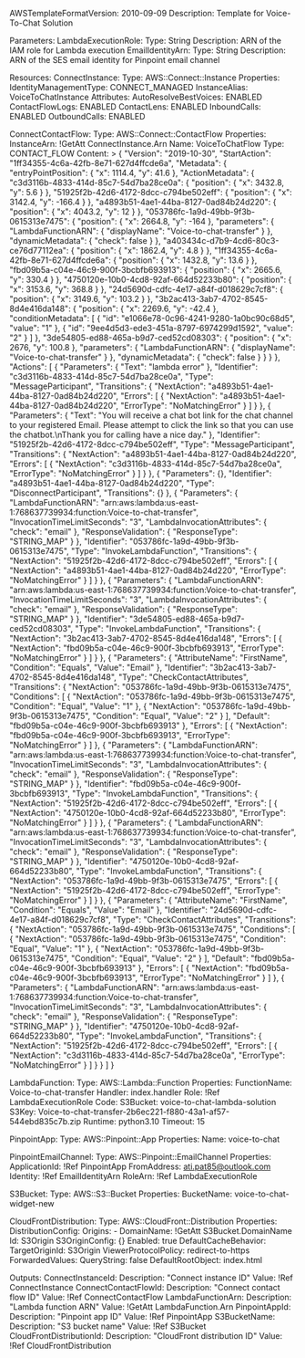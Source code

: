 AWSTemplateFormatVersion: 2010-09-09
Description: Template for Voice-To-Chat Solution

Parameters:
  LambdaExecutionRole:
    Type: String
    Description: ARN of the IAM role for Lambda execution
  EmailIdentityArn:
    Type: String
    Description: ARN of the SES email identity for Pinpoint email channel

Resources:
   ConnectInstance:
    Type: AWS::Connect::Instance
    Properties:
      IdentityManagementType: CONNECT_MANAGED
      InstanceAlias: VoiceToChatInstance
      Attributes:
        AutoResolveBestVoices: ENABLED
        ContactFlowLogs: ENABLED
        ContactLens: ENABLED
        InboundCalls: ENABLED
        OutboundCalls: ENABLED

  ConnectContactFlow:
    Type: AWS::Connect::ContactFlow
    Properties:
      InstanceArn: !GetAtt ConnectInstance.Arn
      Name: VoiceToChatFlow
      Type: CONTACT_FLOW
      Content: >
        {
          "Version": "2019-10-30",
          "StartAction": "1ff34355-4c6a-42fb-8e71-627d4ffcde6a",
          "Metadata": {
            "entryPointPosition": {
              "x": 1114.4,
              "y": 41.6
            },
            "ActionMetadata": {
              "c3d3116b-4833-414d-85c7-54d7ba28ce0a": {
                "position": {
                  "x": 3432.8,
                  "y": 5.6
                }
              },
              "51925f2b-42d6-4172-8dcc-c794be502eff": {
                "position": {
                  "x": 3142.4,
                  "y": -166.4
                }
              },
              "a4893b51-4ae1-44ba-8127-0ad84b24d220": {
                "position": {
                  "x": 4043.2,
                  "y": 12
                }
              },
              "053786fc-1a9d-49bb-9f3b-0615313e7475": {
                "position": {
                  "x": 2664.8,
                  "y": -164
                },
                "parameters": {
                  "LambdaFunctionARN": {
                    "displayName": "Voice-to-chat-transfer"
                  }
                },
                "dynamicMetadata": {
                  "check": false
                }
              },
              "a403434c-d7b9-4cd6-80c3-ce76d77112ea": {
                "position": {
                  "x": 1862.4,
                  "y": 4.8
                }
              },
              "1ff34355-4c6a-42fb-8e71-627d4ffcde6a": {
                "position": {
                  "x": 1432.8,
                  "y": 13.6
                }
              },
              "fbd09b5a-c04e-46c9-900f-3bcbfb693913": {
                "position": {
                  "x": 2665.6,
                  "y": 330.4
                }
              },
              "4750120e-10b0-4cd8-92af-664d52233b80": {
                "position": {
                  "x": 3153.6,
                  "y": 368.8
                }
              },
              "24d5690d-cdfc-4e17-a84f-d018629c7cf8": {
                "position": {
                  "x": 3149.6,
                  "y": 103.2
                }
              },
              "3b2ac413-3ab7-4702-8545-8d4e416da148": {
                "position": {
                  "x": 2269.6,
                  "y": -42.4
                },
                "conditionMetadata": [
                  {
                    "id": "e1066e78-0c96-4241-9280-1a0bc90c68d5",
                    "value": "1"
                  },
                  {
                    "id": "9ee4d5d3-ede3-451a-8797-6974299d1592",
                    "value": "2"
                  }
                ]
              },
              "3de54805-ed88-465a-b9d7-ced52cd08303": {
                "position": {
                  "x": 2676,
                  "y": 100.8
                },
                "parameters": {
                  "LambdaFunctionARN": {
                    "displayName": "Voice-to-chat-transfer"
                  }
                },
                "dynamicMetadata": {
                  "check": false
                }
              }
            }
          },
          "Actions": [
            {
              "Parameters": {
                "Text": "lambda error"
              },
              "Identifier": "c3d3116b-4833-414d-85c7-54d7ba28ce0a",
              "Type": "MessageParticipant",
              "Transitions": {
                "NextAction": "a4893b51-4ae1-44ba-8127-0ad84b24d220",
                "Errors": [
                  {
                    "NextAction": "a4893b51-4ae1-44ba-8127-0ad84b24d220",
                    "ErrorType": "NoMatchingError"
                  }
                ]
              }
            },
            {
              "Parameters": {
                "Text": "You will receive a chat bot link for the chat channel to your registered Email. Please attempt to click the link so that you can use the chatbot.\nThank you for calling have a nice day."
              },
              "Identifier": "51925f2b-42d6-4172-8dcc-c794be502eff",
              "Type": "MessageParticipant",
              "Transitions": {
                "NextAction": "a4893b51-4ae1-44ba-8127-0ad84b24d220",
                "Errors": [
                  {
                    "NextAction": "c3d3116b-4833-414d-85c7-54d7ba28ce0a",
                    "ErrorType": "NoMatchingError"
                  }
                ]
              }
            },
            {
              "Parameters": {},
              "Identifier": "a4893b51-4ae1-44ba-8127-0ad84b24d220",
              "Type": "DisconnectParticipant",
              "Transitions": {}
            },
            {
              "Parameters": {
                "LambdaFunctionARN": "arn:aws:lambda:us-east-1:768637739934:function:Voice-to-chat-transfer",
                "InvocationTimeLimitSeconds": "3",
                "LambdaInvocationAttributes": {
                  "check": "email"
                },
                "ResponseValidation": {
                  "ResponseType": "STRING_MAP"
                }
              },
              "Identifier": "053786fc-1a9d-49bb-9f3b-0615313e7475",
              "Type": "InvokeLambdaFunction",
              "Transitions": {
                "NextAction": "51925f2b-42d6-4172-8dcc-c794be502eff",
                "Errors": [
                  {
                    "NextAction": "a4893b51-4ae1-44ba-8127-0ad84b24d220",
                    "ErrorType": "NoMatchingError"
                  }
                ]
              }
            },
            {
              "Parameters": {
                "LambdaFunctionARN": "arn:aws:lambda:us-east-1:768637739934:function:Voice-to-chat-transfer",
                "InvocationTimeLimitSeconds": "3",
                "LambdaInvocationAttributes": {
                  "check": "email"
                },
                "ResponseValidation": {
                  "ResponseType": "STRING_MAP"
                }
              },
              "Identifier": "3de54805-ed88-465a-b9d7-ced52cd08303",
              "Type": "InvokeLambdaFunction",
              "Transitions": {
                "NextAction": "3b2ac413-3ab7-4702-8545-8d4e416da148",
                "Errors": [
                  {
                    "NextAction": "fbd09b5a-c04e-46c9-900f-3bcbfb693913",
                    "ErrorType": "NoMatchingError"
                  }
                ]
              }
            },
            {
              "Parameters": {
                "AttributeName": "FirstName",
                "Condition": "Equals",
                "Value": "Email"
              },
              "Identifier": "3b2ac413-3ab7-4702-8545-8d4e416da148",
              "Type": "CheckContactAttributes",
              "Transitions": {
                "NextAction": "053786fc-1a9d-49bb-9f3b-0615313e7475",
                "Conditions": [
                  {
                    "NextAction": "053786fc-1a9d-49bb-9f3b-0615313e7475",
                    "Condition": "Equal",
                    "Value": "1"
                  },
                  {
                    "NextAction": "053786fc-1a9d-49bb-9f3b-0615313e7475",
                    "Condition": "Equal",
                    "Value": "2"
                  }
                ],
                "Default": "fbd09b5a-c04e-46c9-900f-3bcbfb693913"
              },
              "Errors": [
                {
                  "NextAction": "fbd09b5a-c04e-46c9-900f-3bcbfb693913",
                  "ErrorType": "NoMatchingError"
                }
              ]
            },
            {
              "Parameters": {
                "LambdaFunctionARN": "arn:aws:lambda:us-east-1:768637739934:function:Voice-to-chat-transfer",
                "InvocationTimeLimitSeconds": "3",
                "LambdaInvocationAttributes": {
                  "check": "email"
                },
                "ResponseValidation": {
                  "ResponseType": "STRING_MAP"
                }
              },
              "Identifier": "fbd09b5a-c04e-46c9-900f-3bcbfb693913",
              "Type": "InvokeLambdaFunction",
              "Transitions": {
                "NextAction": "51925f2b-42d6-4172-8dcc-c794be502eff",
                "Errors": [
                  {
                    "NextAction": "4750120e-10b0-4cd8-92af-664d52233b80",
                    "ErrorType": "NoMatchingError"
                  }
                ]
              }
            },
            {
              "Parameters": {
                "LambdaFunctionARN": "arn:aws:lambda:us-east-1:768637739934:function:Voice-to-chat-transfer",
                "InvocationTimeLimitSeconds": "3",
                "LambdaInvocationAttributes": {
                  "check": "email"
                },
                "ResponseValidation": {
                  "ResponseType": "STRING_MAP"
                }
              },
              "Identifier": "4750120e-10b0-4cd8-92af-664d52233b80",
              "Type": "InvokeLambdaFunction",
              "Transitions": {
                "NextAction": "053786fc-1a9d-49bb-9f3b-0615313e7475",
                "Errors": [
                  {
                    "NextAction": "51925f2b-42d6-4172-8dcc-c794be502eff",
                    "ErrorType": "NoMatchingError"
                  }
                ]
              }
            },
            {
              "Parameters": {
                "AttributeName": "FirstName",
                "Condition": "Equals",
                "Value": "Email"
              },
              "Identifier": "24d5690d-cdfc-4e17-a84f-d018629c7cf8",
              "Type": "CheckContactAttributes",
              "Transitions": {
                "NextAction": "053786fc-1a9d-49bb-9f3b-0615313e7475",
                "Conditions": [
                  {
                    "NextAction": "053786fc-1a9d-49bb-9f3b-0615313e7475",
                    "Condition": "Equal",
                    "Value": "1"
                  },
                  {
                    "NextAction": "053786fc-1a9d-49bb-9f3b-0615313e7475",
                    "Condition": "Equal",
                    "Value": "2"
                  }
                ],
                "Default": "fbd09b5a-c04e-46c9-900f-3bcbfb693913"
              },
              "Errors": [
                {
                  "NextAction": "fbd09b5a-c04e-46c9-900f-3bcbfb693913",
                  "ErrorType": "NoMatchingError"
                }
              ]
            },
            {
              "Parameters": {
                "LambdaFunctionARN": "arn:aws:lambda:us-east-1:768637739934:function:Voice-to-chat-transfer",
                "InvocationTimeLimitSeconds": "3",
                "LambdaInvocationAttributes": {
                  "check": "email"
                },
                "ResponseValidation": {
                  "ResponseType": "STRING_MAP"
                }
              },
              "Identifier": "4750120e-10b0-4cd8-92af-664d52233b80",
              "Type": "InvokeLambdaFunction",
              "Transitions": {
                "NextAction": "51925f2b-42d6-4172-8dcc-c794be502eff",
                "Errors": [
                  {
                    "NextAction": "c3d3116b-4833-414d-85c7-54d7ba28ce0a",
                    "ErrorType": "NoMatchingError"
                  }
                ]
              }
            }
          ]
        }

  LambdaFunction:
    Type: AWS::Lambda::Function
    Properties:
      FunctionName: Voice-to-chat-transfer
      Handler: index.handler
      Role: !Ref LambdaExecutionRole
      Code:
        S3Bucket: voice-to-chat-lambda-solution
        S3Key: Voice-to-chat-transfer-2b6ec221-f880-43a1-af57-544ebd835c7b.zip
      Runtime: python3.10
      Timeout: 15

  PinpointApp:
    Type: AWS::Pinpoint::App
    Properties:
      Name: voice-to-chat

  PinpointEmailChannel:
    Type: AWS::Pinpoint::EmailChannel
    Properties:
      ApplicationId: !Ref PinpointApp
      FromAddress: ati.pat85@outlook.com
      Identity: !Ref EmailIdentityArn
      RoleArn: !Ref LambdaExecutionRole

  S3Bucket:
    Type: AWS::S3::Bucket
    Properties:
      BucketName: voice-to-chat-widget-new

  CloudFrontDistribution:
    Type: AWS::CloudFront::Distribution
    Properties:
      DistributionConfig:
        Origins:
          - DomainName: !GetAtt S3Bucket.DomainName
            Id: S3Origin
            S3OriginConfig: {}
        Enabled: true
        DefaultCacheBehavior:
          TargetOriginId: S3Origin
          ViewerProtocolPolicy: redirect-to-https
          ForwardedValues:
            QueryString: false
        DefaultRootObject: index.html

Outputs:
  ConnectInstanceId:
    Description: "Connect instance ID"
    Value: !Ref ConnectInstance
  ConnectContactFlowId:
    Description: "Connect contact flow ID"
    Value: !Ref ConnectContactFlow
  LambdaFunctionArn:
    Description: "Lambda function ARN"
    Value: !GetAtt LambdaFunction.Arn
  PinpointAppId:
    Description: "Pinpoint app ID"
    Value: !Ref PinpointApp
  S3BucketName:
    Description: "S3 bucket name"
    Value: !Ref S3Bucket
  CloudFrontDistributionId:
    Description: "CloudFront distribution ID"
    Value: !Ref CloudFrontDistribution
